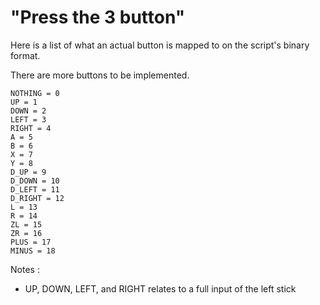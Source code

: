 # "Press the 3 button"

Here is a list of what an actual button is mapped to on the script's binary format.

There are more buttons to be implemented.

```
NOTHING = 0
UP = 1
DOWN = 2
LEFT = 3
RIGHT = 4
A = 5
B = 6
X = 7
Y = 8
D_UP = 9
D_DOWN = 10
D_LEFT = 11
D_RIGHT = 12
L = 13
R = 14
ZL = 15
ZR = 16
PLUS = 17
MINUS = 18
```

Notes : 
- UP, DOWN, LEFT, and RIGHT relates to a full input of the left stick
